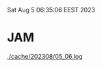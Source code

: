 Sat Aug  5 06:35:06 EEST 2023
# JAM
<a href='./cache/202308/05_06.log'>./cache/202308/05_06.log</a>
